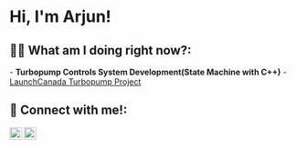 <h1>Hi, I'm Arjun! </h1>

<h2>👨‍💻 What am I doing right now?:</h2>
- <b>Turbopump Controls System Development(State Machine with C++)</b>
  - <a href="https://www.launchcanada.org/rocket-turbopump-project">LaunchCanada Turbopump Project</a>


<h2> 🤳 Connect with me!: </h2>

[<img align="left" alt="Arjun Pathak | LinkedIn" width="22px" src="https://cdn.jsdelivr.net/npm/simple-icons@v3/icons/linkedin.svg" />][linkedin]
[<img align="left" alt="Arjun Pathak | Instagram" width="22px" src="https://cdn.jsdelivr.net/npm/simple-icons@v3/icons/instagram.svg" />][instagram]

[instagram]: https://www.instagram.com/arjunp2121/
[linkedin]: https://www.linkedin.com/in/arjun-p-89231519a/

<!--
**joshmadakor1/joshmadakor1** is a ✨ _special_ ✨ repository because its `README.md` (this file) appears on your GitHub profile.

Here are some ideas to get you started:

- 🔭 I’m currently working on ...
- 🌱 I’m currently learning ...
- 👯 I’m looking to collaborate on ...
- 🤔 I’m looking for help with ...
- 💬 Ask me about ...
- 📫 How to reach me: ...
- 😄 Pronouns: ...
- ⚡ Fun fact: ...
-->
